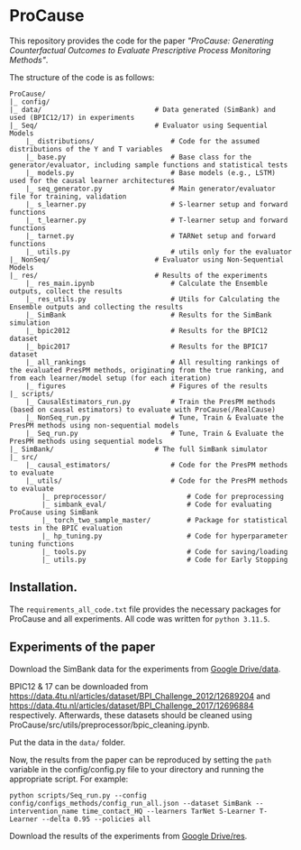 # ProCause
This repository provides the code for the paper *"ProCause: Generating Counterfactual Outcomes to Evaluate Prescriptive Process Monitoring Methods"*. 

The structure of the code is as follows:
```
ProCause/
|_ config/                          
|_ data/                            # Data generated (SimBank) and used (BPIC12/17) in experiments
|_ Seq/                             # Evaluator using Sequential Models
    |_ distributions/                   # Code for the assumed distributions of the Y and T variables
    |_ base.py                          # Base class for the generator/evaluator, including sample functions and statistical tests
    |_ models.py                        # Base models (e.g., LSTM) used for the causal learner architectures
    |_ seq_generator.py                 # Main generator/evaluator file for training, validation
    |_ s_learner.py                     # S-learner setup and forward functions
    |_ t_learner.py                     # T-learner setup and forward functions
    |_ tarnet.py                        # TARNet setup and forward functions
    |_ utils.py                         # utils only for the evaluator
|_ NonSeq/                          # Evaluator using Non-Sequential Models
|_ res/                             # Results of the experiments
    |_ res_main.ipynb                   # Calculate the Ensemble outputs, collect the results
    |_ res_utils.py                     # Utils for Calculating the Ensemble outputs and collecting the results
    |_ SimBank                          # Results for the SimBank simulation
    |_ bpic2012                         # Results for the BPIC12 dataset
    |_ bpic2017                         # Results for the BPIC17 dataset
    |_ all_rankings                     # All resulting rankings of the evaluated PresPM methods, originating from the true ranking, and from each learner/model setup (for each iteration)
    |_ figures                          # Figures of the results
|_ scripts/
    |_ CausalEstimators_run.py          # Train the PresPM methods (based on causal estimators) to evaluate with ProCause(/RealCause)
    |_ NonSeq_run.py                    # Tune, Train & Evaluate the PresPM methods using non-sequential models
    |_ Seq_run.py                       # Tune, Train & Evaluate the PresPM methods using sequential models
|_ SimBank/                         # The full SimBank simulator
|_ src/        
    |_ causal_estimators/               # Code for the PresPM methods to evaluate    
    |_ utils/                           # Code for the PresPM methods to evaluate       
        |_ preprocessor/                    # Code for preprocessing
        |_ simbank_eval/                    # Code for evaluating ProCause using SimBank
        |_ torch_two_sample_master/         # Package for statistical tests in the BPIC evaluation
        |_ hp_tuning.py                     # Code for hyperparameter tuning functions
        |_ tools.py                         # Code for saving/loading
        |_ utils.py                         # Code for Early Stopping
```

## Installation.
The ```requirements_all_code.txt``` file provides the necessary packages for ProCause and all experiments.
All code was written for ```python 3.11.5```.

## Experiments of the paper
Download the SimBank data for the experiments from [Google Drive/data](https://drive.google.com/drive/folders/1ebzSVZku52xA1utllNVdkYcETxPW93c4?usp=sharing). 

BPIC12 & 17 can be downloaded from https://data.4tu.nl/articles/dataset/BPI_Challenge_2012/12689204 and https://data.4tu.nl/articles/dataset/BPI_Challenge_2017/12696884 respectively. Afterwards, these datasets should be cleaned using ProCause/src/utils/preprocessor/bpic_cleaning.ipynb.

Put the data in the ```data/``` folder. 

Now, the results from the paper can be reproduced by setting the ```path``` variable in the config/config.py file to your directory and running the appropriate script. For example:

```
python scripts/Seq_run.py --config config/configs_methods/config_run_all.json --dataset SimBank --intervention_name time_contact_HQ --learners TarNet S-Learner T-Learner --delta 0.95 --policies all
```

Download the results of the experiments from [Google Drive/res](https://drive.google.com/drive/folders/1jh0M3iGL_zMG9RCPYZEXcyGICHPqbOv4?usp=sharing). 